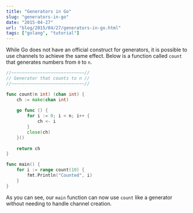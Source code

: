 ```yaml
---
title: "Generators in Go"
slug: "generators-in-go"
date: "2015-04-27"
url: "blog/2015/04/27/generators-in-go.html"
tags: ["golang", "tutorial"]
---
```


While Go does not have an official construct for generators, it is possible to
use channels to achieve the same effect. Below is a function called `count` that
generates numbers from `0` to `n`.

```Go
//~~~~~~~~~~~~~~~~~~~~~~~~~~~~//
// Generator that counts to n //
//~~~~~~~~~~~~~~~~~~~~~~~~~~~~//

func count(n int) (chan int) {
	ch := make(chan int)
	
	go func () {
		for i := 0; i < n; i++ {
			ch <- i
		}
		close(ch)
	}()
	
	return ch
}

func main() {
	for i := range count(10) {
		fmt.Println("Counted", i)
	}
}
```

As you can see, our `main` function can now use `count` like a generator without
needing to handle channel creation.
